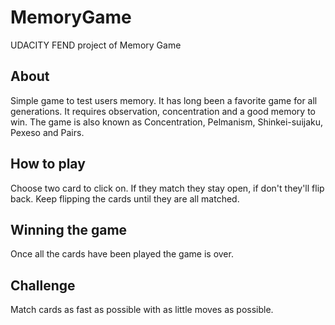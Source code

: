 # MemoryGame
UDACITY FEND project of Memory Game

## About
Simple game to test users memory.
It has long been a favorite game for all generations. It requires observation, concentration and a good memory to win.
The game is also known as Concentration, Pelmanism, Shinkei-suijaku, Pexeso and Pairs.

## How to play
Choose two card to click on. If they match they stay open, if don't they'll flip back. Keep flipping the cards until they are all matched.

## Winning the game
Once all the cards have been played the game is over.

## Challenge
Match cards as fast as possible with as little moves as possible.
